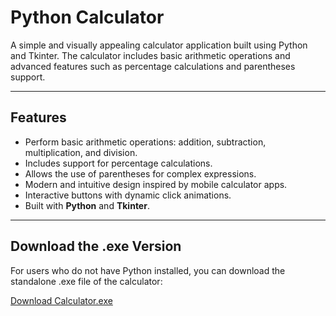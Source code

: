 # Python Calculator

A simple and visually appealing calculator application built using Python and Tkinter. The calculator includes basic arithmetic operations and advanced features such as percentage calculations and parentheses support. 

---

## Features

- Perform basic arithmetic operations: addition, subtraction, multiplication, and division.
- Includes support for percentage calculations.
- Allows the use of parentheses for complex expressions.
- Modern and intuitive design inspired by mobile calculator apps.
- Interactive buttons with dynamic click animations.
- Built with **Python** and **Tkinter**.

---

## Download the .exe Version
For users who do not have Python installed, you can download the standalone .exe file of the calculator:

[Download Calculator.exe](https://github.com/izdravko397/Calculator_app/)
